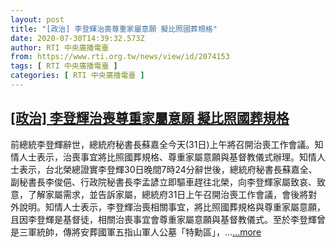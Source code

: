 ```yaml
---
layout: post
title: "[政治] 李登輝治喪尊重家屬意願 擬比照國葬規格"
date: 2020-07-30T14:39:32.573Z
author: RTI 中央廣播電臺
from: https://www.rti.org.tw/news/view/id/2074153
tags: [ RTI 中央廣播電臺 ]
categories: [ RTI 中央廣播電臺 ]
---
```

<!--1596145249000-->
[[政治] 李登輝治喪尊重家屬意願 擬比照國葬規格](https://www.rti.org.tw/news/view/id/2074153)
------

<div>
前總統李登輝辭世，總統府秘書長蘇嘉全今天(31日)上午將召開治喪工作會議。知情人士表示，治喪事宜將比照國葬規格、尊重家屬意願與基督教儀式辦理。知情人士表示，台北榮總證實李登輝30日晚間7時24分辭世後，總統府秘書長蘇嘉全、副秘書長李俊俋、行政院秘書長李孟諺立即驅車趕往北榮，向李登輝家屬致哀、致意，了解家屬需求，並告訴家屬，總統府31日上午召開治喪工作會議，會後將對外說明。知情人士表示，李登輝治喪相關事宜，將比照國葬規格與尊重家屬意願，且因李登輝是基督徒，相關治喪事宜會尊重家屬意願與基督教儀式。至於李登輝曾是三軍統帥，傳將安葬國軍五指山軍人公墓「特勳區」，...<a target="_blank" href="https://www.rti.org.tw/news/view/id/2074153">...more</a>
</div>
